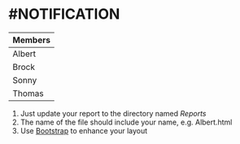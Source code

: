 #NOTIFICATION
=====

Members |
--- |
Albert |
Brock |
Sonny |
Thomas |


1. Just update your report to the directory named *Reports*
  1. The name of the file should include your name, e.g. Albert.html
  2. Use [Bootstrap](http://getbootstrap.com/css/#type) to enhance your layout